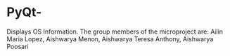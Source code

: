 # PyQt-
Displays OS Information.
The group members of the microproject are:
 Ailin Maria Lopez,
 Aishwarya Menon,
 Aishwarya Teresa Anthony,
 Aishwarya Poosari
